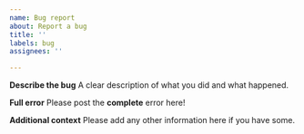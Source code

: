 ```yaml
---
name: Bug report
about: Report a bug
title: ''
labels: bug
assignees: ''

---
```


**Describe the bug**
A clear description of what you did and what happened.

**Full error**
Please post the **complete** error here!

**Additional context**
Please add any other information here if you have some.
